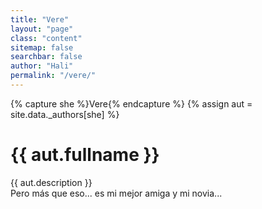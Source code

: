```yaml
---
title: "Vere"
layout: "page"
class: "content"
sitemap: false
searchbar: false
author: "Hali"
permalink: "/vere/"
---
```


{% capture she %}Vere{% endcapture %}
{% assign aut = site.data._authors[she] %}

<h1 class="title">{{ aut.fullname }}</h1>
{{ aut.description }}
<br>
Pero más que eso... es mi mejor amiga y mi novia...
<i class="has-text-danger fas fa-heart"></i>
